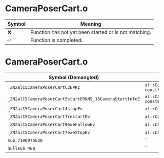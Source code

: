 # CameraPoserCart.o
| Symbol | Meaning 
| ------------- | ------------- 
| :x: | Function has not yet been started or is not matching. 
| :white_check_mark: | Function is completed. 


# CameraPoserCart.o
| Symbol (Demangled) | Symbol (Mangled) | Decompiled? |
| ------------- |  ------------- | ------------- |
| `_ZN2al15CameraPoserCartC2EPKc` | `al::CameraPoserCart::CameraPoserCart(char const*)` | :white_check_mark: |
| `_ZN2al15CameraPoserCart5startERKNS_15CameraStartInfoE` | `al::CameraPoserCart::start(al::CameraStartInfo const&)` | :white_check_mark: |
| `_ZN2al15CameraPoserCart4stopEv` | `al::CameraPoserCart::stop(void)` | :white_check_mark: |
| `_ZN2al15CameraPoserCart7restartEv` | `al::CameraPoserCart::restart(void)` | :white_check_mark: |
| `_ZN2al15CameraPoserCart9exeFollowEv` | `al::CameraPoserCart::exeFollow(void)` | :white_check_mark: |
| `_ZN2al15CameraPoserCart7exeStopEv` | `al::CameraPoserCart::exeStop(void)` | :white_check_mark: |
| `sub_7100975E20` | `` | :white_check_mark: |
| `nullsub_480` | `` | :white_check_mark: |
